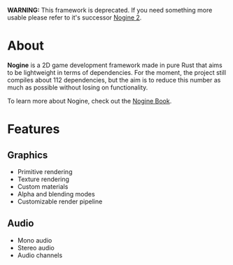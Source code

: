 **WARNING:** This framework is deprecated. If you need something more usable please refer to it's successor [Nogine 2](https://github.com/JustMel69/nogine2).

# About
**Nogine** is a 2D game development framework made in pure Rust that aims to be lightweight in terms of dependencies. For the moment, the project still compiles about 112 dependencies, but the aim is to reduce this number as much as possible without losing on functionality.<br>

To learn more about Nogine, check out the [Nogine Book](https://justmel69.github.io/noginebook/introduction.html).

# Features
## Graphics
- Primitive rendering
- Texture rendering
- Custom materials
- Alpha and blending modes
- Customizable render pipeline

## Audio
- Mono audio
- Stereo audio
- Audio channels
